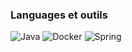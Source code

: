 

### Languages et outils
![Java](https://img.shields.io/badge/-Java-000?&logo=Java&logoColor=007396)
![Docker](https://img.shields.io/badge/-Angular-000?&logo=Angular)
![Spring](https://img.shields.io/badge/-Spring-000?&logo=Spring)



